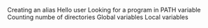Creating an alias
Hello user
Looking for a program in PATH variable
Counting numbe of directories
Global variables
Local variables
